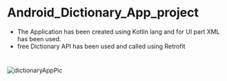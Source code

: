 # Android_Dictionary_App_project
* The Application has been created using Kotlin lang and for UI part XML has been used.
* free Dictionary API has been used and called using Retrofit
#
#
![dictionaryAppPic](https://github.com/user-attachments/assets/3333625c-ff83-48b0-9c98-950b712be2a6)
